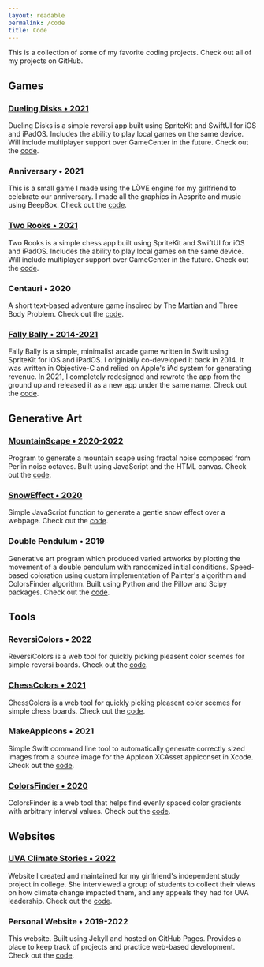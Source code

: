 ```yaml
---
layout: readable
permalink: /code
title: Code
---
```

This is a collection of some of my favorite coding projects. Check out all of my projects on GitHub.

## Games

### [Dueling Disks • 2021](/duelingdisks)

Dueling Disks is a simple reversi app built using SpriteKit and SwiftUI for iOS and iPadOS. Includes the ability to play local games on the same device. Will include multiplayer support over GameCenter in the future. Check out the [code](https://github.com/Sammcb/DuelingDisks).

### Anniversary • 2021

This is a small game I made using the LÖVE engine for my girlfriend to celebrate our anniversary. I made all the graphics in Aesprite and music using BeepBox. Check out the [code](https://github.com/Sammcb/Anniversary).

### [Two Rooks • 2021](/tworooks)

Two Rooks is a simple chess app built using SpriteKit and SwiftUI for iOS and iPadOS. Includes the ability to play local games on the same device. Will include multiplayer support over GameCenter in the future. Check out the [code](https://github.com/Sammcb/TwoRooks).

### Centauri • 2020

A short text-based adventure game inspired by The Martian and Three Body Problem. Check out the [code](https://github.com/Sammcb/Centauri).

### [Fally Bally • 2014-2021](/fallybally)

Fally Bally is a simple, minimalist arcade game written in Swift using SpriteKit for iOS and iPadOS. I originially co-developed it back in 2014. It was written in Objective-C and relied on Apple's iAd system for generating revenue. In 2021, I completely redesigned and rewrote the app from the ground up and released it as a new app under the same name. Check out the [code](https://github.com/Sammcb/FallyBally).

## Generative Art

### [MountainScape • 2020-2022](/MountainScape)

Program to generate a mountain scape using fractal noise composed from Perlin noise octaves. Built using JavaScript and the HTML canvas. Check out the [code](https://github.com/Sammcb/MountainScape).

### [SnowEffect • 2020](/SnowEffect)

Simple JavaScript function to generate a gentle snow effect over a webpage. Check out the [code](https://github.com/Sammcb/SnowEffect).

### Double Pendulum • 2019

Generative art program which produced varied artworks by plotting the movement of a double pendulum with randomized initial conditions. Speed-based coloration using custom implementation of Painter's algorithm and ColorsFinder algorithm. Built using Python and the Pillow and Scipy packages. Check out the [code](https://github.com/Sammcb/DoublePendulum).

## Tools

### [ReversiColors • 2022](/ReversiColors)

ReversiColors is a web tool for quickly picking pleasent color scemes for simple reversi boards. Check out the [code](https://github.com/Sammcb/ReversiColors).

### [ChessColors • 2021](/ChessColors)

ChessColors is a web tool for quickly picking pleasent color scemes for simple chess boards. Check out the [code](https://github.com/Sammcb/ChessColors).

### MakeAppIcons • 2021

Simple Swift command line tool to automatically generate correctly sized images from a source image for the AppIcon XCAsset appiconset in Xcode. Check out the [code](https://github.com/Sammcb/MakeAppIcons).

### [ColorsFinder • 2020](/ColorsFinder)

ColorsFinder is a web tool that helps find evenly spaced color gradients with arbitrary interval values. Check out the [code](https://github.com/Sammcb/ColorsFinder).

## Websites

### [UVA Climate Stories • 2022](https://www.uvaclimatestories.com)

Website I created and maintained for my girlfriend's independent study project in college. She interviewed a group of students to collect their views on how climate change impacted them, and any appeals they had for UVA leadership. Check out the [code](https://github.com/UVAClimateStories/uvaclimatestories.github.com).

### Personal Website • 2019-2022

This website. Built using Jekyll and hosted on GitHub Pages. Provides a place to keep track of projects and practice web-based development. Check out the [code](https://github.com/Sammcb/Sammcb.github.io).
